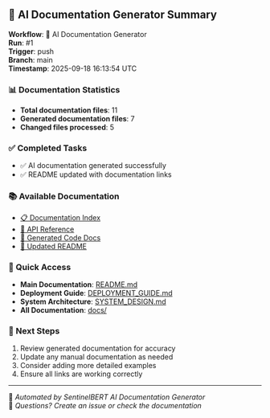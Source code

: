 ## 🤖 AI Documentation Generator Summary

**Workflow**: 🤖 AI Documentation Generator  
**Run**: #1  
**Trigger**: push  
**Branch**: main  
**Timestamp**: 2025-09-18 16:13:54 UTC

### 📊 Documentation Statistics
- **Total documentation files**: 11
- **Generated documentation files**: 7
- **Changed files processed**: 5

### ✅ Completed Tasks
- ✅ AI documentation generated successfully
- ✅ README updated with documentation links

### 📚 Available Documentation
- [📋 Documentation Index](docs/INDEX.md)
- [📡 API Reference](docs/api/API_REFERENCE.md)
- [🤖 Generated Code Docs](docs/generated/)
- [📖 Updated README](README.md)

### 🔗 Quick Access
- **Main Documentation**: [README.md](README.md)
- **Deployment Guide**: [DEPLOYMENT_GUIDE.md](DEPLOYMENT_GUIDE.md)
- **System Architecture**: [SYSTEM_DESIGN.md](SYSTEM_DESIGN.md)
- **All Documentation**: [docs/](docs/)

### 🎯 Next Steps
1. Review generated documentation for accuracy
2. Update any manual documentation as needed
3. Consider adding more detailed examples
4. Ensure all links are working correctly

---

🤖 *Automated by SentinelBERT AI Documentation Generator*  
📧 *Questions? Create an issue or check the documentation*
